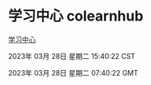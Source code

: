 # 学习中心 colearnhub
[学习中心](http://27.19.34.51:56308/colearnhub/)

2023年 03月 28日 星期二 15:40:22 CST

2023年 03月 28日 星期二 07:40:22 GMT
